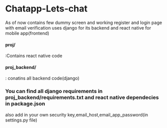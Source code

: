 # Chatapp-Lets-chat

As of now contains few dummy screen and working register and login page with email verification uses django for its backend and react native for mobile app(frontend)

<h4>proj/</h4>  :Contains react native code
<h4>proj_backend/</h4>: conatins all backend code(django)



<h3>You can find all django requirements in proj_backend/requirements.txt
and react native dependecies in package.json</h3>


also add in your own security key,email_host,email_app_password(in settings.py file)
